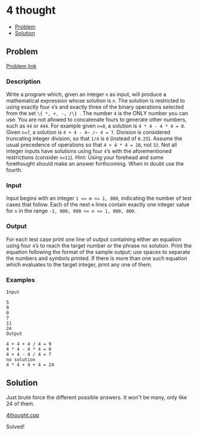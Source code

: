 # 4 thought
- [Problem](#problem)
- [Solution](#4thought.cpp)

## Problem
[Problem link](https://open.kattis.com/problems/4thought)

### Description

Write a program which, given an integer `n` as input, will produce a mathematical expression whose solution is `n`. The solution is restricted to using exactly four `4`’s and exactly three of the binary operations selected from the set `\{ *, +, -, /\} `. The number `4` is the ONLY number you can use. You are not allowed to concatenate fours to generate other numbers, such as `44` or `444`.
For example given `n=0`, a solution is `4 * 4 - 4 * 4 = 0`. Given `n=7`, a solution is `4 + 4 - 4~ /~ 4 = 7`. Division is considered truncating integer division, so that `1/4` is `0` (instead of `0.25`). Assume the usual precedence of operations so that `4 + 4 * 4 = 20`, not `32`. Not all integer inputs have solutions using four `4`’s with the aforementioned restrictions (consider `n=11`).
Hint: Using your forehead and some forethought should make an answer forthcoming. When in doubt use the fourth.

### Input
Input begins with an integer `1 <= m <= 1, 000`, indicating the number of test cases that follow. Each of the next `m` lines contain exactly one integer value for `n` in the range `-1, 000, 000 <= n <= 1, 000, 000`.

### Output
For each test case print one line of output containing either an equation using four `4`’s to reach the target number or the phrase no solution. Print the equation following the format of the sample output; use spaces to separate the numbers and symbols printed. If there is more than one such equation which evaluates to the target integer, print any one of them. 

### Examples
```
Input

5
9
0
7
11
24
Output

4 + 4 + 4 / 4 = 9
4 * 4 - 4 * 4 = 0
4 + 4 - 4 / 4 = 7
no solution
4 * 4 + 4 + 4 = 24
```


## Solution
Just brute force the different possible answers. It won't be many, only like 24 of them.  

[4thought.cpp](./4thought.cpp)

Solved!